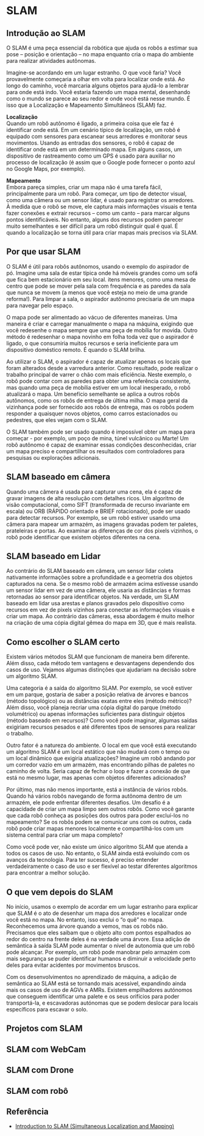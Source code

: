 # SLAM


## Introdução ao SLAM
O SLAM é uma peça essencial da robótica que ajuda os robôs a estimar sua pose – posição e orientação – no mapa enquanto cria o mapa do ambiente para realizar atividades autônomas.

Imagine-se acordando em um lugar estranho. O que você faria? Você provavelmente começaria a olhar em volta para localizar onde está. Ao longo do caminho, você marcaria alguns objetos para ajudá-lo a lembrar para onde está indo. Você estaria fazendo um mapa mental, desenhando como o mundo se parece ao seu redor e onde você está nesse mundo. É isso que a Localização e Mapeamento Simultâneos (SLAM) faz.

**Localização** <br>
Quando um robô autônomo é ligado, a primeira coisa que ele faz é identificar onde está. Em um cenário típico de localização, um robô é equipado com sensores para escanear seus arredores e monitorar seus movimentos. Usando as entradas dos sensores, o robô é capaz de identificar onde está em um determinado mapa. Em alguns casos, um dispositivo de rastreamento como um GPS é usado para auxiliar no processo de localização (é assim que o Google pode fornecer o ponto azul no Google Maps, por exemplo).

**Mapeamento** <br>
Embora pareça simples, criar um mapa não é uma tarefa fácil, principalmente para um robô. Para começar, um tipo de detector visual, como uma câmera ou um sensor lidar, é usado para registrar os arredores. À medida que o robô se move, ele captura mais informações visuais e tenta fazer conexões e extrair recursos – como um canto – para marcar alguns pontos identificáveis. No entanto, alguns dos recursos podem parecer muito semelhantes e ser difícil para um robô distinguir qual é qual. É quando a localização se torna útil para criar mapas mais precisos via SLAM.

## Por que usar SLAM
O SLAM é útil para robôs autônomos, usando o exemplo do aspirador de pó. Imagine uma sala de estar típica onde há móveis grandes como um sofá que fica bem estacionário em seu local. itens menores, como uma mesa de centro que pode se mover pela sala com frequência e as paredes da sala que nunca se movem (a menos que você esteja no meio de uma grande reforma!). Para limpar a sala, o aspirador autônomo precisaria de um mapa para navegar pelo espaço. 

O mapa pode ser alimentado ao vácuo de diferentes maneiras. Uma maneira é criar e carregar manualmente o mapa na máquina, exigindo que você redesenhe o mapa sempre que uma peça de mobília for movida. Outro método é redesenhar o mapa novinho em folha toda vez que o aspirador é ligado, o que consumiria muitos recursos e seria ineficiente para um dispositivo doméstico remoto. É quando o SLAM brilha. 

Ao utilizar o SLAM, o aspirador é capaz de atualizar apenas os locais que foram alterados desde a varredura anterior. Como resultado, pode realizar o trabalho principal de varrer o chão com mais eficiência. Neste exemplo, o robô pode contar com as paredes para obter uma referência consistente, mas quando uma peça de mobília estiver em um local inesperado, o robô atualizará o mapa. Um benefício semelhante se aplica a outros robôs autônomos, como os robôs de entrega de última milha. O mapa geral da vizinhança pode ser fornecido aos robôs de entrega, mas os robôs podem responder a quaisquer novos objetos, como carros estacionados ou pedestres, que eles vejam com o SLAM. 

O SLAM também pode ser usado quando é impossível obter um mapa para começar - por exemplo, um poço de mina, túnel vulcânico ou Marte! Um robô autônomo é capaz de examinar essas condições desconhecidas, criar um mapa preciso e compartilhar os resultados com controladores para pesquisas ou explorações adicionais.

## SLAM baseado em câmera
Quando uma câmera é usada para capturar uma cena, ela é capaz de gravar imagens de alta resolução com detalhes ricos. Um algoritmo de visão computacional, como SIFT (transformada de recurso invariante em escala) ou ORB (RÁPIDO orientado e BRIEF rotacionado), pode ser usado para detectar recursos. Por exemplo, se um robô estiver usando uma câmera para mapear um armazém, as imagens gravadas podem ter paletes, prateleiras e portas. Ao examinar as diferenças de cor dos pixels vizinhos, o robô pode identificar que existem objetos diferentes na cena.

##  SLAM baseado em Lidar
Ao contrário do SLAM baseado em câmera, um sensor lidar coleta nativamente informações sobre a profundidade e a geometria dos objetos capturados na cena. Se o mesmo robô de armazém acima estivesse usando um sensor lidar em vez de uma câmera, ele usaria as distâncias e formas retornadas ao sensor para identificar objetos. Na verdade, um SLAM baseado em lidar usa arestas e planos gravados pelo dispositivo como recursos em vez de pixels vizinhos para conectar as informações visuais e criar um mapa. Ao contrário das câmeras, essa abordagem é muito melhor na criação de uma cópia digital gêmea do mapa em 3D, que é mais realista.

## Como escolher o SLAM certo
Existem vários métodos SLAM que funcionam de maneira bem diferente. Além disso, cada método tem vantagens e desvantagens dependendo dos casos de uso. Vejamos algumas distinções que ajudariam na decisão sobre um algoritmo SLAM. 

Uma categoria é a saída do algoritmo SLAM. Por exemplo, se você estiver em um parque, gostaria de saber a posição relativa de árvores e bancos (método topológico) ou as distâncias exatas entre eles (método métrico)? Além disso, você planeja recriar uma cópia digital do parque (método volumétrico) ou apenas informações suficientes para distinguir objetos (método baseado em recursos)? Como você pode imaginar, algumas saídas exigiriam recursos pesados ​​e até diferentes tipos de sensores para realizar o trabalho.

Outro fator é a natureza do ambiente. O local em que você está executando um algoritmo SLAM é um local estático que não mudará com o tempo ou um local dinâmico que exigiria atualizações? Imagine um robô andando por um corredor vazio em um armazém, mas encontrando pilhas de paletes no caminho de volta. Seria capaz de fechar o loop e fazer a conexão de que está no mesmo lugar, mas apenas com objetos diferentes adicionados?

Por último, mas não menos importante, está a instância de vários robôs. Quando há vários robôs navegando de forma autônoma dentro de um armazém, ele pode enfrentar diferentes desafios. Um desafio é a capacidade de criar um mapa limpo sem outros robôs. Como você garante que cada robô conheça as posições dos outros para poder excluí-los no mapeamento? Se os robôs podem se comunicar uns com os outros, cada robô pode criar mapas menores localmente e compartilhá-los com um sistema central para criar um mapa completo? 

Como você pode ver, não existe um único algoritmo SLAM que atenda a todos os casos de uso. No entanto, o SLAM ainda está evoluindo com os avanços da tecnologia. Para ter sucesso, é preciso entender verdadeiramente o caso de uso e ser flexível ao testar diferentes algoritmos para encontrar a melhor solução.

## O que vem depois do SLAM
No início, usamos o exemplo de acordar em um lugar estranho para explicar que SLAM é o ato de desenhar um mapa dos arredores e localizar onde você está no mapa. No entanto, isso exclui o “o quê” no mapa. Reconhecemos uma árvore quando a vemos, mas os robôs não. Precisamos que eles saibam que o objeto alto com pontos espalhados ao redor do centro na frente deles é na verdade uma árvore. Essa adição de semântica à saída SLAM pode aumentar o nível de autonomia que um robô pode alcançar. Por exemplo, um robô pode manobrar pelo armazém com mais segurança se puder identificar humanos e diminuir a velocidade perto deles para evitar acidentes por movimentos bruscos. 

Com os desenvolvimentos no aprendizado de máquina, a adição de semântica ao SLAM está se tornando mais acessível, expandindo ainda mais os casos de uso de AGVs e AMRs. Existem empilhadores autónomos que conseguem identificar uma palete e os seus orifícios para poder transportá-la, e escavadoras autónomas que se podem deslocar para locais específicos para escavar o solo.

## Projetos com SLAM

## SLAM com WebCam

## SLAM com Drone

## SLAM com robô

## Referência

- [Introduction to SLAM (Simultaneous Localization and Mapping)](https://ouster.com/blog/introduction-to-slam-simultaneous-localization-and-mapping/)
